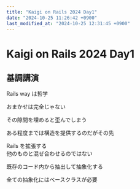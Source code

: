 ```yaml
---
title: "Kaigi on Rails 2024 Day1"
date: "2024-10-25 11:26:42 +0900"
last_modified_at: "2024-10-25 12:31:45 +0900"
---
```


# Kaigi on Rails 2024 Day1
## 基調講演
Rails way は哲学  

おまかせは完全じゃない  

その隙間を埋めると歪んでしまう  

ある程度までは構造を提供するのだがその先  

Rails を拡張する  
他のものと混ぜ合わせるのではない

既存のコード内から抽出して抽象化する  

全ての抽象化にはベースクラスが必要  

